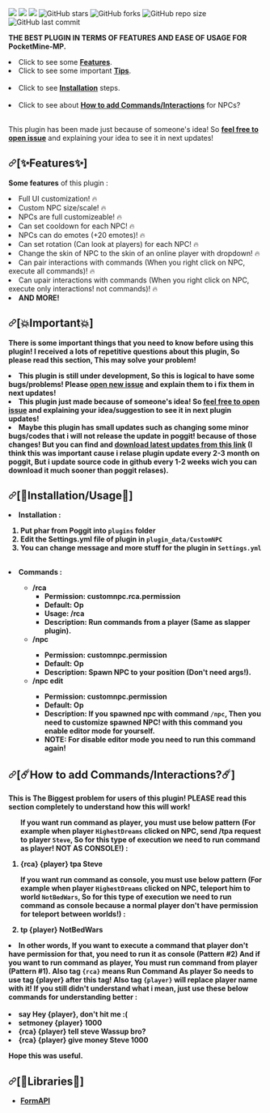 

[![](https://poggit.pmmp.io/shield.state/CustomNPC)](https://poggit.pmmp.io/p/CustomNPC)
[![](https://poggit.pmmp.io/shield.api/CustomNPC)](https://poggit.pmmp.io/p/CustomNPC)
[![](https://poggit.pmmp.io/shield.dl.total/CustomNPC)](https://poggit.pmmp.io/p/CustomNPC)
![GitHub stars](https://img.shields.io/github/stars/HighestDreams/CustomNPC?style=plastic&color=gold)
![GitHub forks](https://img.shields.io/github/forks/HighestDreams/CustomNPC?style=plastic&color=dark_green)
![GitHub repo size](https://img.shields.io/github/repo-size/HighestDreams/CustomNPC?style=plastic&color=dark_green)
![GitHub last commit](https://img.shields.io/github/last-commit/HighestDreams/CustomNPC?color=dark_green&style=plastic)


<p><strong>THE BEST PLUGIN IN TERMS OF FEATURES AND EASE OF USAGE FOR PocketMine-MP.</strong>

<li> Click to see some <strong><a href='#features'>Features</a></strong>. </li>

<li> Click to see some important <strong><a href='#important'>Tips</a></strong>. </li><br>
  
<li> Click to see <strong><a href='#usage'>Installation</a></strong> steps. </li><br>
  
<li> Click to see about <strong><a href='#commands'>How to add Commands/Interactions</a></strong> for NPCs? </li><br>

This plugin has been made just because of someone's idea! So <a href='https://github.com/HighestDreams/CustomNPC/issues/new'><strong>feel free to open issue</strong></a> and explaining your idea to see it in next updates!</p>

<h2><a id="user-content-description" class="anchor" aria-hidden="true" href="#features"><svg class="octicon octicon-link" viewBox="0 0 16 16" version="1.1" width="16" height="16" aria-hidden="true"><path fill-rule="evenodd" d="M7.775 3.275a.75.75 0 001.06 1.06l1.25-1.25a2 2 0 112.83 2.83l-2.5 2.5a2 2 0 01-2.83 0 .75.75 0 00-1.06 1.06 3.5 3.5 0 004.95 0l2.5-2.5a3.5 3.5 0 00-4.95-4.95l-1.25 1.25zm-4.69 9.64a2 2 0 010-2.83l2.5-2.5a2 2 0 012.83 0 .75.75 0 001.06-1.06 3.5 3.5 0 00-4.95 0l-2.5 2.5a3.5 3.5 0 004.95 4.95l1.25-1.25a.75.75 0 00-1.06-1.06l-1.25 1.25a2 2 0 01-2.83 0z"></path></svg></a id='desc'>[✨Features✨]</h2>

<p><strong>Some features</strong> of this plugin :</p>
<li>Full UI customization! 🔥</li> 
<li>Custom NPC size/scale! 🔥</li>
<li>NPCs are full customizeable! 🔥</li>
<li>Can set cooldown for each NPC! 🔥</li>
<li>NPCs can do emotes (+20 emotes)! 🔥</li>
<li>Can set rotation (Can look at players) for each NPC! 🔥</li>
<li>Change the skin of NPC to the skin of an online player with dropdown! 🔥</li>
<li>Can pair interactions with commands (When you right click on NPC, execute all commands)! 🔥</li>
<li>Can upair interactions with commands (When you right click on NPC, execute only interactions! not commands)! 🔥</li>
<li><strong>AND MORE!<strong></li>

<h2><a id="user-content-important" class="anchor" aria-hidden="true" href="#important"><svg class="octicon octicon-link" viewBox="0 0 16 16" version="1.1" width="16" height="16" aria-hidden="true"><path fill-rule="evenodd" d="M7.775 3.275a.75.75 0 001.06 1.06l1.25-1.25a2 2 0 112.83 2.83l-2.5 2.5a2 2 0 01-2.83 0 .75.75 0 00-1.06 1.06 3.5 3.5 0 004.95 0l2.5-2.5a3.5 3.5 0 00-4.95-4.95l-1.25 1.25zm-4.69 9.64a2 2 0 010-2.83l2.5-2.5a2 2 0 012.83 0 .75.75 0 001.06-1.06 3.5 3.5 0 00-4.95 0l-2.5 2.5a3.5 3.5 0 004.95 4.95l1.25-1.25a.75.75 0 00-1.06-1.06l-1.25 1.25a2 2 0 01-2.83 0z"></path></svg></a>[💥Important💥]</h2>

  <p>There is some important things that you need to know before using this plugin! I received a lots of repetitive questions about this plugin, So please read this section, <strong>This may solve your problem!</strong></p>
  <li>This plugin is still under development, So this is logical to have some bugs/problems! Please <a href='//github.com/HighestDreams/CustomNPC/issues/new'>open new issue</a> and explain them to i fix them in next updates!</li>
  <li>This plugin just made because of someone's idea! So <a href='https://github.com/HighestDreams/CustomNPC/issues/new'><strong>feel free to open issue</strong></a> and explaining your idea/suggestion to see it in next plugin updates!</li>
  <li>Maybe this plugin has small updates such as changing some minor bugs/codes that i will not release the update in poggit! because of those changes! But you can find and <strong><a href='https://poggit.pmmp.io/ci/HighestDreams/CustomNPC'>download latest updates from this link</a></strong> (I think this was important cause i relase plugin update every 2-3 month on poggit, But i update source code in github every 1-2 weeks wich you can download it much sooner than poggit relases).</li>
  </li>
  
<h2><a id="user-content-usage" class="anchor" aria-hidden="true" href="#ImportantTips"><svg class="octicon octicon-link" viewBox="0 0 16 16" version="1.1" width="16" height="16" aria-hidden="true"><path fill-rule="evenodd" d="M7.775 3.275a.75.75 0 001.06 1.06l1.25-1.25a2 2 0 112.83 2.83l-2.5 2.5a2 2 0 01-2.83 0 .75.75 0 00-1.06 1.06 3.5 3.5 0 004.95 0l2.5-2.5a3.5 3.5 0 00-4.95-4.95l-1.25 1.25zm-4.69 9.64a2 2 0 010-2.83l2.5-2.5a2 2 0 012.83 0 .75.75 0 001.06-1.06 3.5 3.5 0 00-4.95 0l-2.5 2.5a3.5 3.5 0 004.95 4.95l1.25-1.25a.75.75 0 00-1.06-1.06l-1.25 1.25a2 2 0 01-2.83 0z"></path></svg></a>[💎Installation/Usage💎]</h2>

  <li><strong>Installation</strong> :</li>
  <ol>
<li>Put phar from Poggit into <code>plugins</code> folder</li>
<li>Edit the Settings.yml file of plugin in <code>plugin_data/CustomNPC</code></li>
  <li>You can change message and more stuff for the plugin in <code>Settings.yml</code></li><br>
  </ol>
  <li><strong>Commands</strong> :</li>
  <ol>
<ul>
  
  <li>/rca
  <ul>
    <li>Permission: customnpc.rca.permission</li>
    <li>Default: Op</li>
    <li>Usage: /rca <player name> <your command></li>
      <li>Description: Run commands from a player (Same as slapper plugin).</li>
  </ul>
    <li>/npc</li>
  <ul>
    <li>Permission: customnpc.permission</li>
    <li>Default: Op</li>
    <li>Description: Spawn NPC to your position (Don't need args!).</li>
  </ul>
    <li>/npc edit</li>
  <ul>
    <li>Permission: customnpc.permission</li>
    <li>Default: Op</li>
    <li>Description: If you spawned npc with command <code>/npc</code>, Then you need to customize spawned NPC! with this command you enable editor mode for yourself.</li>
    <li><strong>NOTE: For disable editor mode you need to run this command again!</strong></li>
  </ul>
</li>
</ul>
</li>
</ol>

<h2><a id="user-content-commands" class="anchor" aria-hidden="true" href="#commands"><svg class="octicon octicon-link" viewBox="0 0 16 16" version="1.1" width="16" height="16" aria-hidden="true"><path fill-rule="evenodd" d="M7.775 3.275a.75.75 0 001.06 1.06l1.25-1.25a2 2 0 112.83 2.83l-2.5 2.5a2 2 0 01-2.83 0 .75.75 0 00-1.06 1.06 3.5 3.5 0 004.95 0l2.5-2.5a3.5 3.5 0 00-4.95-4.95l-1.25 1.25zm-4.69 9.64a2 2 0 010-2.83l2.5-2.5a2 2 0 012.83 0 .75.75 0 001.06-1.06 3.5 3.5 0 00-4.95 0l-2.5 2.5a3.5 3.5 0 004.95 4.95l1.25-1.25a.75.75 0 00-1.06-1.06l-1.25 1.25a2 2 0 01-2.83 0z"></path></svg></a>[☄️How to add Commands/Interactions?☄️]</h2>
  
  <p>This is <strong>The Biggest problem</strong> for users of this plugin! PLEASE read this section completely to understand how this will work!</p>
  
  <ol>
  <p>If you want run command as player, you must use below pattern (For example when player <code>HighestDreams</code> clicked on NPC, send /tpa request to player <code>Steve</code>, So for this type of execution we need to run command as player! NOT AS CONSOLE!) :</p>
  <li>{rca} {player} tpa Steve</li>
  <p>If you want run command as console, you must use below pattern (For example when player <code>HighestDreams</code> clicked on NPC, teleport him to world <code>NotBedWars</code>, So for this type of execution we need to run command as console because a normal player don't have permission for teleport between worlds!) :</p>
  <li>tp {player} NotBedWars</li>
  </ol>
  <li>In other words, If you want to execute a command that player don't have permission for that, you need to run it as console (Pattern #2) And if you want to run command as player, You must run command from player (Pattern #1). Also tag <code>{rca}</code> means Run Command As player So needs to use tag {player} after this tag! Also tag <code>{player}</code> will replace player name with it! If you still didn't understand what i mean, just use these below commands for understanding better :</li><br>
  <li>say Hey {player}, don't hit me :(</li>
  <li>setmoney {player} 1000</li>
  <li>{rca} {player} tell steve Wassup bro?</li>
  <li>{rca} {player} give money Steve 1000</li>
  <p>Hope this was useful.</p>
<h2><a id="user-content-lib" class="anchor" aria-hidden="true" href="#lib"><svg class="octicon octicon-link" viewBox="0 0 16 16" version="1.1" width="16" height="16" aria-hidden="true"><path fill-rule="evenodd" d="M7.775 3.275a.75.75 0 001.06 1.06l1.25-1.25a2 2 0 112.83 2.83l-2.5 2.5a2 2 0 01-2.83 0 .75.75 0 00-1.06 1.06 3.5 3.5 0 004.95 0l2.5-2.5a3.5 3.5 0 00-4.95-4.95l-1.25 1.25zm-4.69 9.64a2 2 0 010-2.83l2.5-2.5a2 2 0 012.83 0 .75.75 0 001.06-1.06 3.5 3.5 0 00-4.95 0l-2.5 2.5a3.5 3.5 0 004.95 4.95l1.25-1.25a.75.75 0 00-1.06-1.06l-1.25 1.25a2 2 0 01-2.83 0z"></path></svg></a>[💫Libraries💫]</h2>
  
<il>
<ul>
<li><a href="https://github.com/jojoe77777/FormAPI/">FormAPI</a></li>
</ul>
</li>
</ol>
